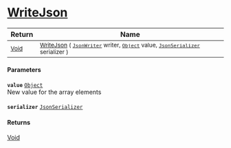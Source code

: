 # [WriteJson](./DistanceFunctionJsonConverter--WriteJson.md)



| Return | Name | 
| --- | --- | 
| <sub>[Void](https://docs.microsoft.com/en-us/dotnet/api/System.Void)</sub> | <sub>[WriteJson](./DistanceFunctionJsonConverter--WriteJson.md) ( [`JsonWriter`](./DistanceFunctionJsonConverter--WriteJson.md) writer, [`Object`](https://docs.microsoft.com/en-us/dotnet/api/System.Object) value, [`JsonSerializer`](./DistanceFunctionJsonConverter--WriteJson.md) serializer )</sub> | 


#### Parameters
**`value`**  [`Object`](https://docs.microsoft.com/en-us/dotnet/api/System.Object)<br>New value for the array elements<br><br>**`serializer`**  [`JsonSerializer`](./DistanceFunctionJsonConverter--WriteJson.md)<br>
#### Returns
[Void](https://docs.microsoft.com/en-us/dotnet/api/System.Void)<br>
